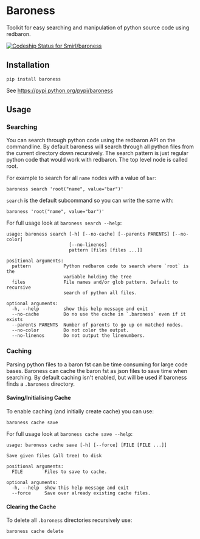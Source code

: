 # Baroness

Toolkit for easy searching and manipulation of python source code using
redbaron.

[ ![Codeship Status for Smirl/baroness](https://app.codeship.com/projects/647edcd0-bcc0-0135-7fde-5afd35787ded/status?branch=master)](https://app.codeship.com/projects/259596)

## Installation

	pip install baroness

See https://pypi.python.org/pypi/baroness


## Usage

### Searching

You can search through python code using the redbaron API on the
commandline. By default baroness will search through all python files
from the current directory down recursively. The search pattern is just
regular python code that would work with redbaron. The top level node is
called root.

For example to search for all `name` nodes with a value of `bar`:

	baroness search 'root("name", value="bar")'

`search` is the default subcommand so you can write the same with:

	baroness 'root("name", value="bar")'

For full usage look at `baroness search --help`:

	usage: baroness search [-h] [--no-cache] [--parents PARENTS] [--no-color]
	                       [--no-linenos]
	                       pattern [files [files ...]]

	positional arguments:
	  pattern            Python redbaron code to search where `root` is the
	                     variable holding the tree
	  files              File names and/or glob pattern. Default to recursive
	                     search of python all files.

	optional arguments:
	  -h, --help         show this help message and exit
	  --no-cache         Do no use the cache in `.baroness` even if it exists
	  --parents PARENTS  Number of parents to go up on matched nodes.
	  --no-color         Do not color the output.
	  --no-linenos       Do not output the linenumbers.


### Caching

Parsing python files to a baron fst can be time consuming for large
code bases. Baroness can cache the baron fst as json files to save time
when searching. By default caching isn't enabled, but will be used if
baroness finds a `.baroness` directory.

#### Saving/Initialising Cache

To enable caching (and initially create cache) you can use:

	baroness cache save

For full usage look at `baroness cache save --help`:

	usage: baroness cache save [-h] [--force] [FILE [FILE ...]]

	Save given files (all tree) to disk

	positional arguments:
	  FILE        Files to save to cache.

	optional arguments:
	  -h, --help  show this help message and exit
	  --force     Save over already existing cache files.


#### Clearing the Cache

To delete all `.baroness` directories recursively use:

	baroness cache delete

